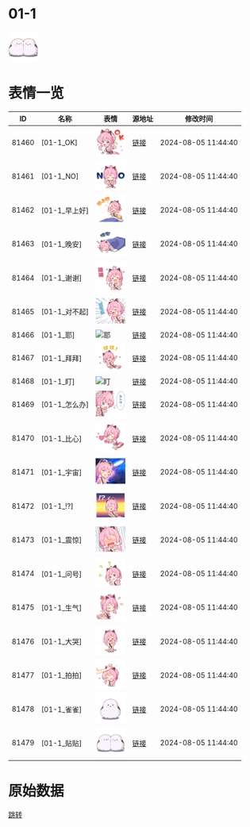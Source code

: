 # 01-1

<img src="./cover.png" height="60" alt="cover" />

# 表情一览

|ID|名称|表情|源地址|修改时间|
|----|----|----|----|----|
|81460|[01-1_OK]|<img src="./pic/081460_%5B01-1_OK%5D.png" height="60" alt="OK"/>|[链接](https://i0.hdslb.com/bfs/garb/c194f7607d99f4d1bfbaac3ed1bb5d18128e4f6e.png)|2024-08-05 11:44:40|
|81461|[01-1_NO]|<img src="./pic/081461_%5B01-1_NO%5D.png" height="60" alt="NO"/>|[链接](https://i0.hdslb.com/bfs/garb/4c5f435f3bbd6a3457949859ae0cb6fe5d2a2aa1.png)|2024-08-05 11:44:40|
|81462|[01-1_早上好]|<img src="./pic/081462_%5B01-1_早上好%5D.png" height="60" alt="早上好"/>|[链接](https://i0.hdslb.com/bfs/garb/1d5fff63dc0e2f8a846091751b4e4c0bcf0e3891.png)|2024-08-05 11:44:40|
|81463|[01-1_晚安]|<img src="./pic/081463_%5B01-1_晚安%5D.png" height="60" alt="晚安"/>|[链接](https://i0.hdslb.com/bfs/garb/76de019c843e0a63c1cec90526000044da7fb569.png)|2024-08-05 11:44:40|
|81464|[01-1_谢谢]|<img src="./pic/081464_%5B01-1_谢谢%5D.png" height="60" alt="谢谢"/>|[链接](https://i0.hdslb.com/bfs/garb/3015a0ab5612438856535a69f1f754cbd2956f50.png)|2024-08-05 11:44:40|
|81465|[01-1_对不起]|<img src="./pic/081465_%5B01-1_对不起%5D.png" height="60" alt="对不起"/>|[链接](https://i0.hdslb.com/bfs/garb/2427e4d6763ec6637fd0298d2cda7ec386056e5f.png)|2024-08-05 11:44:40|
|81466|[01-1_耶]|<img src="./pic/081466_%5B01-1_耶%5D.png" height="60" alt="耶"/>|[链接](https://i0.hdslb.com/bfs/garb/5f702b5ac0a78f7ee3cbd2bc2c1645d00b705146.png)|2024-08-05 11:44:40|
|81467|[01-1_拜拜]|<img src="./pic/081467_%5B01-1_拜拜%5D.png" height="60" alt="拜拜"/>|[链接](https://i0.hdslb.com/bfs/garb/25f68add02c587b46b203202479b887ee7c190df.png)|2024-08-05 11:44:40|
|81468|[01-1_盯]|<img src="./pic/081468_%5B01-1_盯%5D.png" height="60" alt="盯"/>|[链接](https://i0.hdslb.com/bfs/garb/b347ad631fbd33e85a7737c0fc0b0c2aa3563a70.png)|2024-08-05 11:44:40|
|81469|[01-1_怎么办]|<img src="./pic/081469_%5B01-1_怎么办%5D.png" height="60" alt="怎么办"/>|[链接](https://i0.hdslb.com/bfs/garb/f84fd2a365a4ddbe8e476f8a05f50120397ed738.png)|2024-08-05 11:44:40|
|81470|[01-1_比心]|<img src="./pic/081470_%5B01-1_比心%5D.png" height="60" alt="比心"/>|[链接](https://i0.hdslb.com/bfs/garb/e559a6eecd4ef4bc9445d2c0fc1a9faa03385ac2.png)|2024-08-05 11:44:40|
|81471|[01-1_宇宙]|<img src="./pic/081471_%5B01-1_宇宙%5D.png" height="60" alt="宇宙"/>|[链接](https://i0.hdslb.com/bfs/garb/a9f0f576ed787bb3e9019ec8eb3704ed3aeae847.png)|2024-08-05 11:44:40|
|81472|[01-1_!?]|<img src="./pic/081472_%5B01-1_!_%5D.png" height="60" alt="!?"/>|[链接](https://i0.hdslb.com/bfs/garb/ed3d691a560e46d1e4f3ba1fc10db8e4186097d3.png)|2024-08-05 11:44:40|
|81473|[01-1_震惊]|<img src="./pic/081473_%5B01-1_震惊%5D.png" height="60" alt="震惊"/>|[链接](https://i0.hdslb.com/bfs/garb/6fe3de7d4407b94ad47002b09e91aad31bea9249.png)|2024-08-05 11:44:40|
|81474|[01-1_问号]|<img src="./pic/081474_%5B01-1_问号%5D.png" height="60" alt="问号"/>|[链接](https://i0.hdslb.com/bfs/garb/42b32029f96a5cf0a4b80f2c20d01e27d5271a7f.png)|2024-08-05 11:44:40|
|81475|[01-1_生气]|<img src="./pic/081475_%5B01-1_生气%5D.png" height="60" alt="生气"/>|[链接](https://i0.hdslb.com/bfs/garb/0cda0e76b21125c4c142b3ea9b53e6576c37e032.png)|2024-08-05 11:44:40|
|81476|[01-1_大哭]|<img src="./pic/081476_%5B01-1_大哭%5D.png" height="60" alt="大哭"/>|[链接](https://i0.hdslb.com/bfs/garb/d0622a50a8911fbb9d4a2f098e079028a62b301a.png)|2024-08-05 11:44:40|
|81477|[01-1_拍拍]|<img src="./pic/081477_%5B01-1_拍拍%5D.png" height="60" alt="拍拍"/>|[链接](https://i0.hdslb.com/bfs/garb/0eaff16e10e0e85b9527539c75ba6e55d1c5e6d1.png)|2024-08-05 11:44:40|
|81478|[01-1_雀雀]|<img src="./pic/081478_%5B01-1_雀雀%5D.png" height="60" alt="雀雀"/>|[链接](https://i0.hdslb.com/bfs/garb/c71ae6b3a720ead3d98e77ea5c4ed63ceb6d3035.png)|2024-08-05 11:44:40|
|81479|[01-1_贴贴]|<img src="./pic/081479_%5B01-1_贴贴%5D.png" height="60" alt="贴贴"/>|[链接](https://i0.hdslb.com/bfs/garb/ca4e291b80187a460a968f48781a2206919788ca.png)|2024-08-05 11:44:40|

# 原始数据

[跳转](./raw.json)

